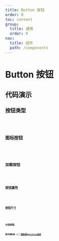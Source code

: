 ```yaml
---
title: Button 按钮
order: 0
toc: content
group:
  title: 通用
  order: 0
nav:
  title: 组件
  path: /components
---
```


# Button 按钮

## 代码演示

### 按钮类型

<code src="./demos/basic.tsx" />

### 图标按钮

<code src="./demos/icon.tsx" />

### 加载按钮

<code src="./demos/loading.tsx" />

### 按钮属性

<code src="./demos/danger.tsx" />

### 按钮尺寸

<code src="./demos/size.tsx" />

### 分组按钮

**移步物料库 👉🏻 [物料库Operation组件](https://frontend.sensoro.com/material/components/other/operation)**


